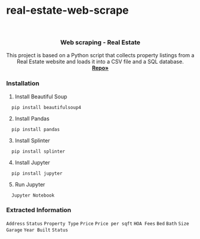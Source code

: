 # real-estate-web-scrape


<br />
<p align="center">

  <h3 align="center">Web scraping - Real Estate</h3>

  <p align="center">
    This project is based on a Python script that collects property listings from a Real Estate website and loads it into a CSV file and a SQL database.
    <br />
    <a href="https://github.com/kevogil/real-estate-web-scrape"><strong>Repo»</strong></a>
    <br />
  </p>
</p>

### Installation

1. Install Beautiful Soup
```
  pip install beautifulsoup4
```
2. Install Pandas
```
  pip install pandas
```
3. Install Splinter
```
  pip install splinter
```
4. Install Jupyter
```
  pip install jupyter
```
5. Run Jupyter
```
  Jupyter Notebook
```


### Extracted Information 

`Address`
`Status`
`Property Type`
`Price`
`Price per sqft`
`HOA Fees`
`Bed`
`Bath`
`Size`
`Garage`
`Year Built`
`Status`




